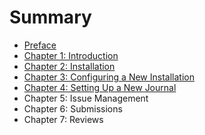 # Summary

* [Preface](README.md)
* [Chapter 1: Introduction](chapter_1_introduction.md)
* [Chapter 2: Installation](chapter_2_installation.md)
* [Chapter 3: Configuring a New Installation](chapter_3_configuring_a_new_installation.md)
* [Chapter 4: Setting Up a New Journal](chapter_4_setting_up_a_new_journal.md)
* Chapter 5: Issue Management
* Chapter 6: Submissions
* Chapter 7: Reviews

